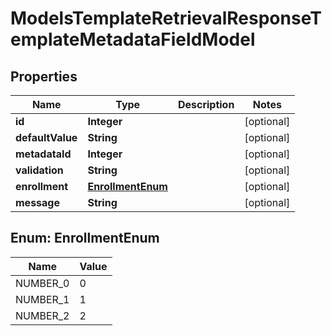 

# ModelsTemplateRetrievalResponseTemplateMetadataFieldModel


## Properties

| Name | Type | Description | Notes |
|------------ | ------------- | ------------- | -------------|
|**id** | **Integer** |  |  [optional] |
|**defaultValue** | **String** |  |  [optional] |
|**metadataId** | **Integer** |  |  [optional] |
|**validation** | **String** |  |  [optional] |
|**enrollment** | [**EnrollmentEnum**](#EnrollmentEnum) |  |  [optional] |
|**message** | **String** |  |  [optional] |



## Enum: EnrollmentEnum

| Name | Value |
|---- | -----|
| NUMBER_0 | 0 |
| NUMBER_1 | 1 |
| NUMBER_2 | 2 |



